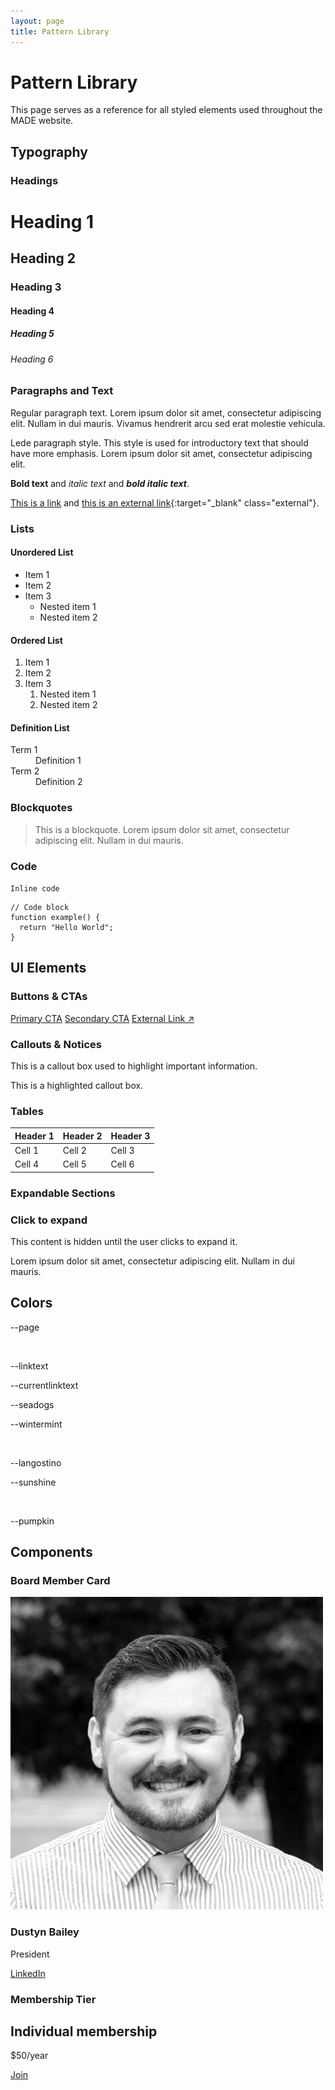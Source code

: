 ```yaml
---
layout: page
title: Pattern Library
---
```


# Pattern Library

This page serves as a reference for all styled elements used throughout the MADE website.

## Typography

### Headings

# Heading 1
## Heading 2
### Heading 3
#### Heading 4
##### Heading 5
###### Heading 6

### Paragraphs and Text

Regular paragraph text. Lorem ipsum dolor sit amet, consectetur adipiscing elit. Nullam in dui mauris. Vivamus hendrerit arcu sed erat molestie vehicula.

<p class="lede">Lede paragraph style. This style is used for introductory text that should have more emphasis. Lorem ipsum dolor sit amet, consectetur adipiscing elit.</p>

**Bold text** and *italic text* and ***bold italic text***.

[This is a link](#) and [this is an external link](https://example.com){:target="_blank" class="external"}.

### Lists

#### Unordered List
* Item 1
* Item 2
* Item 3
  * Nested item 1
  * Nested item 2

#### Ordered List
1. Item 1
2. Item 2
3. Item 3
   1. Nested item 1
   2. Nested item 2

#### Definition List
<dl>
  <dt>Term 1</dt>
  <dd>Definition 1</dd>
  <dt>Term 2</dt>
  <dd>Definition 2</dd>
</dl>

### Blockquotes

> This is a blockquote. Lorem ipsum dolor sit amet, consectetur adipiscing elit. Nullam in dui mauris.

### Code

`Inline code`

```
// Code block
function example() {
  return "Hello World";
}
```

## UI Elements

### Buttons & CTAs

<a href="#" class="cta">Primary CTA</a>
<a href="#" class="cta cta-secondary">Secondary CTA</a>
<a href="#" class="external">External Link ↗︎</a>

### Callouts & Notices

<div class="callout">
  <p>This is a callout box used to highlight important information.</p>
</div>

<div class="callout callout-highlight">
  <p>This is a highlighted callout box.</p>
</div>

### Tables

| Header 1 | Header 2 | Header 3 |
|----------|----------|----------|
| Cell 1   | Cell 2   | Cell 3   |
| Cell 4   | Cell 5   | Cell 6   |

### Expandable Sections

<div class="expander">
  <div class="expander-toggle">
    <h3>Click to expand</h3>
  </div>
  <div class="expander-content">
    <p>This content is hidden until the user clicks to expand it.</p>
    <p>Lorem ipsum dolor sit amet, consectetur adipiscing elit. Nullam in dui mauris.</p>
  </div>
</div>

## Colors

<div class="color-swatches">
  <div class="color-swatch" style="background-color: var(--page);">
    <p>--page</p>
  </div>
  <div class="color-swatch" style="background-color: var(--ink);">
    <p style="color: white;">--ink</p>
  </div>
  <div class="color-swatch" style="background-color: var(--linktext);">
    <p>--linktext</p>
  </div>
  <div class="color-swatch" style="background-color: var(--currentlinktext);">
    <p>--currentlinktext</p>
  </div>
  <div class="color-swatch" style="background-color: var(--seadogs);">
    <p>--seadogs</p>
  </div>
  <div class="color-swatch" style="background-color: var(--wintermint);">
    <p>--wintermint</p>
  </div>
  <div class="color-swatch" style="background-color: var(--harbor);">
    <p style="color: white;">--harbor</p>
  </div>
  <div class="color-swatch" style="background-color: var(--langostino);">
    <p>--langostino</p>
  </div>
  <div class="color-swatch" style="background-color: var(--sunshine);">
    <p>--sunshine</p>
  </div>
  <div class="color-swatch" style="background-color: var(--orchid);">
    <p style="color: white;">--orchid</p>
  </div>
  <div class="color-swatch" style="background-color: var(--pumpkin);">
    <p>--pumpkin</p>
  </div>
</div>

## Components

### Board Member Card

<div class="board-member">
  <img src="/assets/images/board/dustyn.jpeg" alt="Dustyn Bailey">
  <h3>Dustyn Bailey</h3>
  <p>President</p>
  <a href="#" target="_blank">LinkedIn</a>
</div>

### Membership Tier

<div class="tier">
  <h2>Individual membership</h2>
  <p class="price">$50/year</p>
  <a href="#" class="cta">Join</a>
</div>